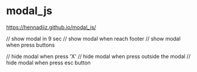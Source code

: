 # modal_js
https://hennadiiz.github.io/modal_js/ 

// show modal in 9 sec 
// show modal when reach footer
// show modal when press buttons

// hide modal when press 'X'
// hide modal when press outside the modal
// hide modal when press esc button
